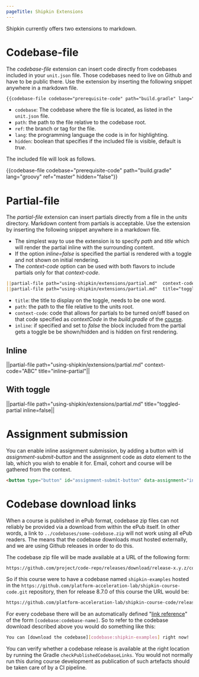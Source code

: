```yaml
---
pageTitle: Shipkin Extensions
---
```


Shipkin currently offers two extensions to markdown.

# Codebase-file

The _codebase-file_ extension can insert code directly from codebases
included in your `unit.json` file.
Those codebases need to live on Github and have to be public there.
Use the extension by inserting the following snippet anywhere in a
markdown file.

```markdown
{{codebase-file codebase="prerequisite-code" path="build.gradle" lang="groovy" ref="master" hidden="false"}}
```

-   `codebase`: The codebase where the file is located, as listed in the
    `unit.json` file.
-   `path`: the path to the file relative to the codebase root.
-   `ref`: the branch or tag for the file.
-   `lang`: the programming language the code is in for highlighting.
-   `hidden`: boolean that specifies if the included file is visible,
    default is _true_.

The included file will look as follows.

{{codebase-file codebase="prerequisite-code" path="build.gradle" lang="groovy" ref="master" hidden="false"}}

# Partial-file
The _partial-file_ extension can insert partials directly from a file in
the _units_ directory.
Markdown content from partials is acceptable.
Use the extension by inserting the following snippet anywhere in a
markdown file.
-   The simplest way to use the extension is to specify _path_ and
    _title_ which will render the partial inline with the surrounding
    content.
-   If the option _inline=false_ is specified the partial is rendered
    with a toggle and not shown on initial rendering.
-   The _context-code_ option can be used with both flavors to include
    partials only for that _context-code_.


```markdown
||partial-file path="using-shipkin/extensions/partial.md"  context-code="ABC" title="inline-partial"||
||partial-file path="using-shipkin/extensions/partial.md"  title="toggled-partial" inline=false||
```

-   `title`: the title to display on the toggle, needs to be one word.
-   `path`: the path to the file relative to the units root.
-   `context-code`: code that allows for partials to be turned on/off
     based on that code specified as _contextCode_ in the _build.gradle_
     of the [course](../structure/index.html#courses).
-   `inline`: if specified and set to _false_ the block included from
    the partial gets a toggle be be shown/hidden and is hidden on first
    rendering.


## Inline
||partial-file path="using-shipkin/extensions/partial.md" context-code="ABC"  title="inline-partial"||


## With toggle
||partial-file path="using-shipkin/extensions/partial.md"  title="toggled-partial inline=false||

# Assignment submission

You can enable inline assignment submission, by adding a button with id
_assignment-submit-button_ and the assignment code as _data_ element to
the lab, which you wish to enable it for.
Email, cohort and course will be gathered from the context.

```html
<button type="button" id="assignment-submit-button" data-assignment="inline-assignment">Done!</button>

```

# Codebase download links

When a course is published in ePub format, codebase zip files can
not reliably be provided via a download from within the ePub itself.
In other words, a link to `../codebases/some-codebase.zip` will not
work using all ePub readers.
The means that the codebase downloads must hosted externally, and
we are using Github releases in order to do this.

The codebase zip file will be made available at a URL of the following
form:

```bash
https://github.com/project/code-repo/releases/download/release-x.y.z/codebase-name.zip
```

So if this course were to have a codebase named `shipkin-examples`
hosted in the `https://github.com/platform-acceleration-lab/shipkin-course-code.git`
repository, then for release 8.7.0 of this course the URL would be:

```bash
https://github.com/platform-acceleration-lab/shipkin-course-code/releases/download/release-8.7.0/shipkin-examples.zip
```

For every codebase there will be an automatically defined
"[link reference](https://spec.commonmark.org/0.29/#link-reference-definitions)"
of the form `[codebase:codebase-name]`.
So to refer to the codebase download described above you would do
something like this:

```bash
You can [download the codebase][codebase:shipkin-examples] right now!
```

You can verify whether a codebase release is available at the right
location by running the Gradle `checkPublishedCodebaseLinks`.
You would not normally run this during course development as
publication of such artefacts should be taken care of by a CI
pipeline.
